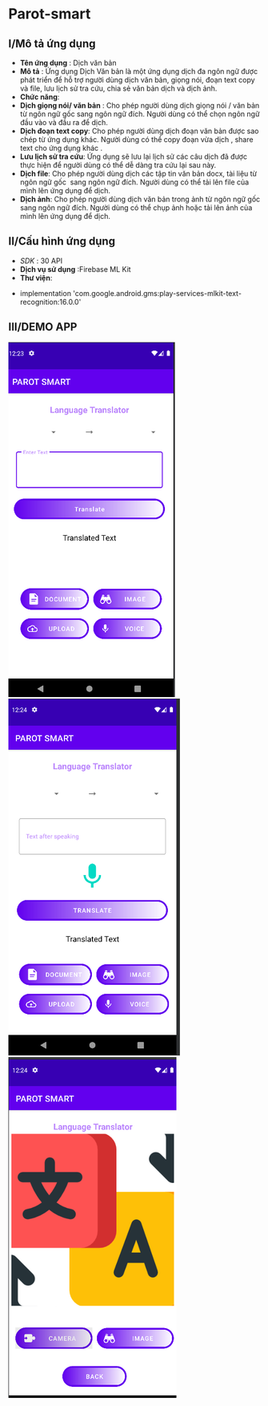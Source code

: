 # Parot-smart
## I/Mô tả ứng dụng
* **Tên ứng dụng** : Dịch văn bản
* **Mô tả** : Ứng dụng Dịch Văn bản là một ứng dụng dịch đa ngôn ngữ được phát triển để hỗ trợ người dùng dịch văn bản, giọng nói, đoạn text copy và file, lưu lịch sử tra cứu, chia sẻ văn bản dịch và dịch ảnh.
* **Chức năng**:
* **Dịch giọng nói/ văn bản** : Cho phép người dùng dịch giọng nói / văn bản từ ngôn ngữ gốc sang ngôn ngữ đích. Người dùng có thể chọn ngôn ngữ đầu vào và đầu ra để dịch.
* **Dịch đoạn text copy**: Cho phép người dùng dịch đoạn văn bản được sao chép từ ứng dụng khác. Người dùng có thể copy đoạn vừa dịch , share text cho ứng dụng khác .
* **Lưu lịch sử tra cứu**: Ứng dụng sẽ lưu lại lịch sử các câu dịch đã được thực hiện để người dùng có thể dễ dàng tra cứu lại sau này.
* **Dịch file**: Cho phép người dùng dịch các tập tin văn bản docx, tài liệu từ ngôn ngữ gốc  sang ngôn ngữ đích. Người dùng có thể tải lên file của mình lên ứng dụng để dịch.
* **Dịch ảnh**: Cho phép người dùng dịch văn bản trong ảnh từ ngôn ngữ gốc sang ngôn ngữ đích. Người dùng có thể chụp ảnh hoặc tải lên ảnh của mình lên ứng dụng để dịch.
## II/Cấu hình ứng dụng
* *SDK* : 30 API
* **Dịch vụ sử dụng** :Firebase ML Kit
* **Thư viện**: 
-  implementation 'com.google.android.gms:play-services-mlkit-text-recognition:16.0.0'
## III/DEMO APP
<img src="github_image/home.png">
<img src="github_image/page_voice.png">
<img src="github_image/upload_image.png">

